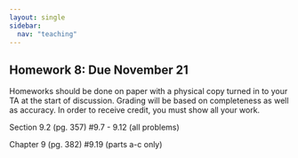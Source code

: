 ```yaml
---
layout: single
sidebar:
  nav: "teaching"
---
```


## Homework 8: Due November 21

Homeworks should be done on paper with a physical copy turned in to your TA at the start of discussion. Grading will be based on completeness as well as accuracy. In order to receive credit, you must show all your work.

Section 9.2 (pg. 357) #9.7 - 9.12 (all problems)

Chapter 9 (pg. 382) #9.19 (parts a-c only)
